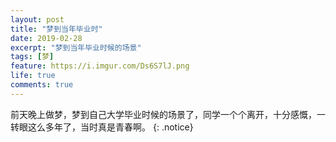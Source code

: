 ```yaml
---
layout: post
title: "梦到当年毕业时"
date: 2019-02-28
excerpt: "梦到当年毕业时候的场景"
tags: [梦]
feature: https://i.imgur.com/Ds6S7lJ.png
life: true
comments: true
---
```

前天晚上做梦，梦到自己大学毕业时候的场景了，同学一个个离开，十分感慨，一转眼这么多年了，当时真是青春啊。
{: .notice}
